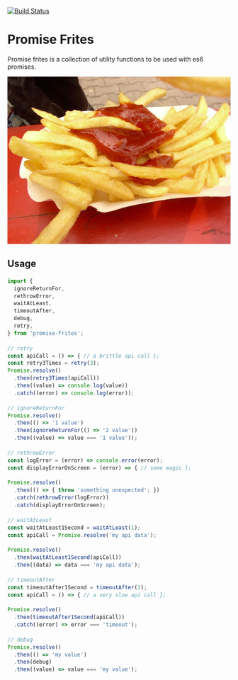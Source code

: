 [![Build Status](https://travis-ci.org/webpapaya/promise-frites.svg?branch=master)](https://travis-ci.org/webpapaya/promise-frites)

# Promise Frites

Promise frites is a collection of utility functions to be used with es6 promises.

![Image from Wikipedia](https://raw.githubusercontent.com/webpapaya/promise-frites/master/assets/promise-frites.jpg)

## Usage

```js
import {
  ignoreReturnFor,
  rethrowError,  
  waitAtLeast,
  timeoutAfter,
  debug,
  retry,
} from 'promise-frites';

// retry
const apiCall = () => { // a brittle api call };
const retry3Times = retry(3);
Promise.resolve()
  .then(retry3Times(apiCall))
  .then((value) => console.log(value))
  .catch((error) => console.log(error));

// ignoreReturnFor
Promise.resolve()
  .then(() => '1 value')
  .then(ignoreReturnFor(() => '2 value'))
  .then((value) => value === '1 value'));
  
// rethrowError
const logError = (error) => console.error(error);
const displayErrorOnScreen = (error) => { // some magic };

Promise.resolve()
  .then(() => { throw 'something unexpected'; })
  .catch(rethrowError(logError))
  .catch(displayErrorOnScreen);
  
// waitAtLeast
const waitAtLeast1Second = waitAtLeast(1);
const apiCall = Promise.resolve('my api data');

Promise.resolve()
  .then(waitAtLeast1Second(apiCall))
  .then((data) => data === 'my api data');
  
// timeoutAfter
const timeoutAfter1Second = timeoutAfter(1);
const apiCall = () => { // a very slow api call };

Promise.resolve()
  .then(timeoutAfter1Second(apiCall))
  .catch((error) => error === 'timeout');
  
// debug
Promise.resolve()
  .then(() => 'my value')
  .then(debug)
  .then((value) => value === 'my value');
```




